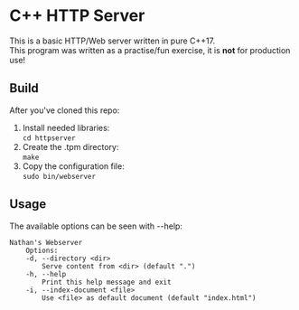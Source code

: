 # C++ HTTP Server
This is a basic HTTP/Web server written in pure C++17.  
This program was written as a practise/fun exercise, it is **not** for production use!


## Build
After you've cloned this repo:  
1. Install needed libraries:  
`cd httpserver`
2. Create the .tpm directory:  
`make`
3. Copy the configuration file:  
`sudo bin/webserver`

## Usage
The available options can be seen with --help:  

    Nathan's Webserver
        Options:
        -d, --directory <dir>
            Serve content from <dir> (default ".")
        -h, --help
            Print this help message and exit
        -i, --index-document <file>
            Use <file> as default document (default "index.html")
